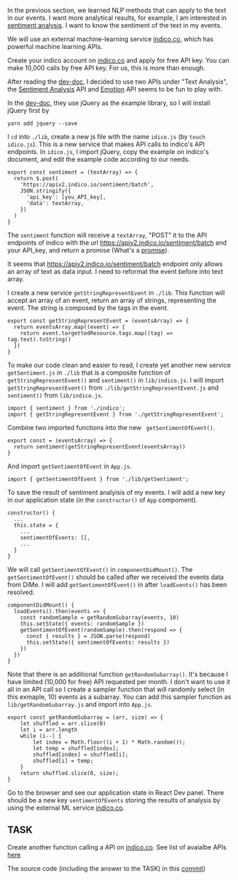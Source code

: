 In the previous section, we learned NLP methods that can apply to the text in our events. I want more analytical results, for example, I am interested in [sentiment analysis](https://en.wikipedia.org/wiki/Sentiment_analysis). I want to know the sentiment of the text in my events.

We will use an external machine-learning service [indico.co](https://indico.io/), which has powerful machine learning APIs.

Create your indico account on [indico.co](https://indico.io) and apply for free API key. You can make 10,000 calls by free API key. For us, this is more than enough.

After reading the [dev-doc](https://indico.io/docs), I decided to use two APIs under "Text Analysis", the [Sentiment Analysis](https://indico.io/docs#sentiment) API and [Emotion](https://indico.io/docs#emotion) API seems to be fun to play with.

In the [dev-doc](https://indico.io/docs), they use jQuery as the example library, so I will install jQuery first by
```
yarn add jquery --save
```
I `cd` into `./lib`, create a new js file with the name `idico.js` (by `touch idico.js`). This is a new service that makes API calls to indico's API endpoints. In `idico.js`, I import jQuery, copy the example on indico's document, and edit the example code according to our needs.
```
export const sentiment = (textArray) => {
  return $.post(
    'https://apiv2.indico.io/sentiment/batch',
    JSON.stringify({
      'api_key': [you_API_key],
      'data': textArray,
    })
  )
}
```
The `sentiment` function will receive a `textArray`, "POST" it to the API endpoints of indico with the url <https://apiv2.indico.io/sentiment/batch> and your API_key, and return a promise (What's a [promise](https://developer.mozilla.org/en-US/docs/Web/JavaScript/Reference/Global_Objects/Promise)).

It seems that <https://apiv2.indico.io/sentiment/batch> endpoint only allows an array of text as data input. I need to reformat the event before into text array.

I create a new service `getStringRepresentEvent` in `./lib`. This function will accept an array of an event, return an array of strings, representing the event. The string is composed by the tags in the event. 
```
export const getStringRepresentEvent = (eventsArray) => {
  return eventsArray.map((event) => {
    return event.targettedResource.tags.map((tag) => tag.text).toString()
  })
}
```
To make our code clean and easier to read, I create yet another new service `getSentiment.js` in `./lib` that is a composite function of `getStringRepresentEvent()` and  `sentiment()` in `lib/indico.js`.
I will import `getStringRepresentEvent()` from `./lib/getStringRepresentEvent.js` and  `sentiment()` from `lib/indico.js`.
```
import { sentiment } from './indico';
import { getStringRepresentEvent } from './getStringRepresentEvent';
```
Combine two imported functions into the new ` getSentimentOfEvent()`.
```
export const = (eventsArray) => {
  return sentiment(getStringRepresentEvent(eventsArray))
}

```
And import `getSentimentOfEvent` in `App.js`.
```
import { getSentimentOfEvent } from './lib/getSentiment';
```
To save the result of sentiment analyisis of my events. I will add a new key in our application state (in the `constructor()` of `App` compoment).
```
constructor() {
  ...
  this.state = {
    ...
    sentimentOfEvents: [],
    ...
  }
}
```
We will call `getSentimentOfEvent()` in `componentDidMount()`. The `getSentimentOfEvent()` should be called after we received the events data from DiMe. I will add `getSentimentOfEvent()` in after `loadEvents()` has been resolved.
```
componentDidMount() {
  loadEvents().then(events => {
    const randomSample = getRandomSubarray(events, 10)
    this.setState({ events: randomSample })
    getSentimentOfEvent(randomSample).then(respond => {
      const { results } = JSON.parse(respond)
      this.setState({ sentimentOfEvents: results })
    })
  })
}
```
Note that there is an additional function `getRandomSubarray()`. It's because I have limited (10,000 for free) API requested per month. I don't want to use it all in an API call so I create a sampler function that will randomly select (in this exmaple, 10) events as a subarray. You can add this sampler function as `lib/getRandomSubarray.js` and import into `App.js`.
```
export const getRandomSubarray = (arr, size) => {
    let shuffled = arr.slice(0)
    let i = arr.length
    while (i--) {
        let index = Math.floor((i + 1) * Math.random());
        let temp = shuffled[index];
        shuffled[index] = shuffled[i];
        shuffled[i] = temp;
    }
    return shuffled.slice(0, size);
}
```
Go to the browser and see our application state in React Dev panel. There should be a new key `sentimentOfEvents` storing the results of analysis by using the external ML service [indico.co](https://indico.io).

## TASK
Create another function calling a API on [indico.co](https://indico.io). See list of avaialbe APIs [here](https://indico.io/docs#text)

The source code (including the answer to the TASK) in this [commit](https://github.com/sysrep/time-viz/commit/19af5bd4d9e90fc9ee8280a4bee0daec34edb7e0))
